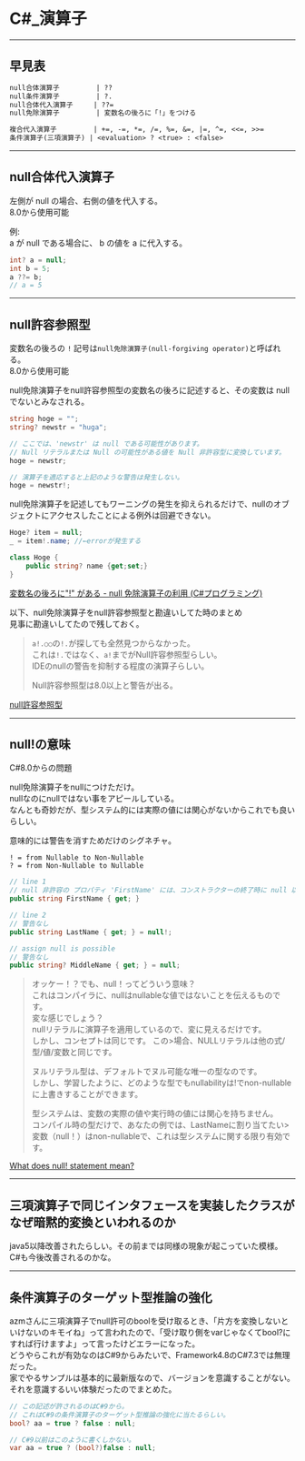 # C#_演算子

---

## 早見表

``` txt
null合体演算子         | ??
null条件演算子         | ?.
null合体代入演算子     | ??=
null免除演算子         | 変数名の後ろに「!」をつける

複合代入演算子         | +=, -=, *=, /=, %=, &=, |=, ^=, <<=, >>=
条件演算子(三項演算子) | <evaluation> ? <true> : <false>
```

---

## null合体代入演算子

左側が null の場合、右側の値を代入する。  
8.0から使用可能  

例:  
a が null である場合に、 b の値を a に代入する。  

``` cs
int? a = null;
int b = 5;
a ??= b;
// a = 5
```

---

## null許容参照型

変数名の後ろの `!` 記号は`null免除演算子(null-forgiving operator)`と呼ばれる。  
8.0から使用可能  

null免除演算子をnull許容参照型の変数名の後ろに記述すると、その変数は null でないとみなされる。  

``` cs
string hoge = "";
string? newstr = "huga";

// ここでは、'newstr' は null である可能性があります。
// Null リテラルまたは Null の可能性がある値を Null 非許容型に変換しています。
hoge = newstr;

// 演算子を適応すると上記のような警告は発生しない。
hoge = newstr!;
```

null免除演算子を記述してもワーニングの発生を抑えられるだけで、nullのオブジェクトにアクセスしたことによる例外は回避できない。  

``` cs
Hoge? item = null;
_ = item!.name; //←errorが発生する

class Hoge {
    public string? name {get;set;}
}
```

[変数名の後ろに"!" がある - null 免除演算子の利用 (C#プログラミング)](https://www.ipentec.com/document/csharp-null-forgiving-operator)  

以下、null免除演算子をnull許容参照型と勘違いしてた時のまとめ  
見事に勘違いしてたので残しておく。  

>`a!.○○`の`!.`が探しても全然見つからなかった。  
>これは`!.`ではなく、`a!`までがNull許容参照型らしい。  
>IDEのnullの警告を抑制する程度の演算子らしい。  
>
>Null許容参照型は8.0以上と警告が出る。  

[null許容参照型](https://ufcpp.net/study/csharp/resource/nullablereferencetype/?p=3#null-forgiving)  

---

## null!の意味

C#8.0からの問題  

null免除演算子をnullにつけただけ。  
nullなのにnullではない事をアピールしている。  
なんとも奇妙だが、型システム的には実際の値には関心がないからこれでも良いらしい。  

意味的には警告を消すためだけのシグネチャ。  

`! = from Nullable to Non-Nullable`  
`? = from Non-Nullable to Nullable`  

``` cs
// line 1
// null 非許容の プロパティ 'FirstName' には、コンストラクターの終了時に null 以外の値が入っていなければなりません。プロパティ を Null 許容として宣言することをご検討ください。
public string FirstName { get; }

// line 2
// 警告なし
public string LastName { get; } = null!;

// assign null is possible
// 警告なし
public string? MiddleName { get; } = null;
```

>オッケー！？でも、null！ってどういう意味？  
>これはコンパイラに、nullはnullableな値ではないことを伝えるものです。  
>変な感じでしょう？  
>nullリテラルに演算子を適用しているので、変に見えるだけです。  
>しかし、コンセプトは同じです。
>この>場合、NULLリテラルは他の式/型/値/変数と同じです。  
>
>ヌルリテラル型は、デフォルトでヌル可能な唯一の型なのです。  
>しかし、学習したように、どのような型でもnullabilityは!でnon-nullableに上書きすることができます。  
>
>型システムは、変数の実際の値や実行時の値には関心を持ちません。  
>コンパイル時の型だけで、あなたの例では、LastNameに割り当てたい>変数（null！）はnon-nullableで、これは型システムに関する限り有効です。  

[What does null! statement mean?](https://stackoverflow.com/questions/54724304/what-does-null-statement-mean)

---

## 三項演算子で同じインタフェースを実装したクラスがなぜ暗黙的変換といわれるのか

java5以降改善されたらしい。その前までは同様の現象が起こっていた模様。  
C#も今後改善されるのかな。  

---

## 条件演算子のターゲット型推論の強化

azmさんに三項演算子でnull許可のboolを受け取るとき、「片方を変換しないといけないのキモイね」って言われたので、「受け取り側をvarじゃなくてbool?にすれば行けますよ」って言ったけどエラーになった。  
どうやらこれが有効なのはC#9からみたいで、Framework4.8のC#7.3では無理だった。  
家でやるサンプルは基本的に最新版なので、バージョンを意識することがない。  
それを意識するいい体験だったのでまとめた。  

``` C#
// この記述が許されるのはC#9から。
// これはC#9の条件演算子のターゲット型推論の強化に当たるらしい。
bool? aa = true ? false : null;

// C#9以前はこのように書くしかない。
var aa = true ? (bool?)false : null;
```
